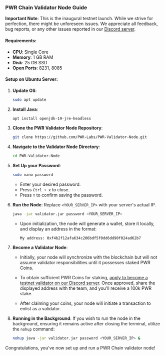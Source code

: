 
### **PWR Chain Validator Node Guide**

**Important Note**: This is the inaugural testnet launch. While we strive for perfection, there might be unforeseen issues. We appreciate all feedback, bug reports, or any other issues reported in our [Discord server](https://discord.gg/DJkcuy9SAg).

#### **Requirements**:
- **CPU**: Single Core
- **Memory**: 1 GB RAM
- **Disk**: 25 GB SSD
- **Open Ports**: 8231, 8085

#### **Setup on Ubuntu Server**:

1. **Update OS**: 
   ```bash
   sudo apt update
   ```

2. **Install Java**: 
   ```bash
   apt install openjdk-19-jre-headless
   ```

3. **Clone the PWR Validator Node Repository**:
   ```bash
   git clone https://github.com/PWR-Labs/PWR-Validator-Node.git
   ```

4. **Navigate to the Validator Node Directory**:
   ```bash
   cd PWR-Validator-Node
   ```

5. **Set Up your Password**:
   ```bash
   sudo nano password
   ```
   - Enter your desired password.
   - Press `Ctrl + x` to close.
   - Press `Y` to confirm saving the password.

6. **Run the Node**:
   Replace `<YOUR_SERVER_IP>` with your server's actual IP.
   ```bash
   java -jar validator.jar password <YOUR_SERVER_IP>
   ```

   - Upon initialization, the node will generate a wallet, store it locally, and display an address in the format: 
     ```
     My address: 0xf4b2f12afa634c206bdf5f0dd6dd90f024ad62b7
     ```

7. **Become a Validator Node**:

   - Initially, your node will synchronize with the blockchain but will not assume validator responsibilities until it possesses staked PWR Coins.
   
   - To obtain sufficient PWR Coins for staking, [apply to become a testnet validator on our Discord server](https://discord.gg/DJkcuy9SAg). Once approved, share the displayed address with the team, and you'll receive a 100k PWR stake.
   
   - After claiming your coins, your node will initiate a transaction to enlist as a validator.

8. **Running in the Background**:
   If you wish to run the node in the background, ensuring it remains active after closing the terminal, utilize the `nohup` command:
   ```bash
   nohup java -jar validator.jar password <YOUR_SERVER_IP> &
   ```

Congratulations, you've now set up and run a PWR Chain validator node!
